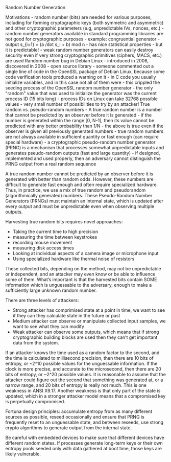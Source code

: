 Random Number Generation

Motivations - random number (bits) are needed for various purposes, including for forming cryptographic keys (both symmetric and asymmetric) and other cryptographic parameters (e.g, unpredictable IVs, nonces, etc.) - random number generators available in standard programming libraries are not good for cryptographic purposes - example: congruential generator - output s\_{i+1} = (a /dot s\_i + b) mod n - has nice statistical properties - but it is predictable! - weak random number generators can easily destroy security even if very strong cryptographic primitives (ciphers, MACS, etc.) are used Random number bug in Debian Linux - introduced in 2006, discovered in 2008 - open source library - someone commented out a single line of code in the OpenSSL package of Debian Linux, because some code verification tools produced a warning on it - in C code you usually initialize variables, and in this case not all of them were - this crippled the seeding process of the OpenSSL random number generator - the only "random" value that was used to initialize the generator was the current process ID (15 bits long) - process IDs on Linux can take 32768 possible values - very small number of possibilities to try by an attacker! True random vs. pseudo-random numbers - A true random number is a number that cannot be predicted by an observer before it is generated - if the number is generated within the range [0, N-1], then its value cannot be predicted with any better probability than 1/N - the above is true even if the observer is given all previously generated numbers - true random numbers are not always available in sufficient quantity or fast enough (can require special hardware) - a cryptographic pseudo-random number generator (PRNG) is a mechanism that processes somewhat unpredictable inputs and generates pseudo-random outputs (fast and large quantity) - if designed, implemented and used properly, then an adversary cannot distinguish the PRNG output from a real random sequence

A true random number cannot be predicted by an observer before it is generated with better than random odds. However, these numbers are difficult to generate fast enough and often require specialized hardware. Thus, in practice, we use a mix of true random and pseudorandom (algorithmically generated) numbers. These Pseudo-Random Number Generators (PRNGs) must maintain an internal state, which is updated after every output and must be unpredictable even when observing multiple outputs.

Harvesting true random bits requires novel approaches:

* Taking the current time to high precision
* measuring the time between keystrokes
* recording mouse movement
* measuring disk access times
* Looking at individual aspects of a camera image or microphone input
* Using specialized hardware like thermal noise of resistors

These collected bits, depending on the method, may not be unpredictable or independent, and an attacker may even know or be able to influence some of them. What’s important is that the harvested bits contain SOME information which is unguessable to the adversary, enough to make a sufficiently large unknown random number.

There are three levels of attackers:

* Strong attacker has comprimised state at a point in time, we want to see if they can they calculate state in the future or past
* Medium attacker can observe or manipulate collected input samples, we want to see what they can modify
* Weak attacker can observe some outputs, which means that if strong cryptographic building blocks are used then they can’t get important data from the system.

If an attacker knows the time used as a random factor to the second, and the time is calculated to millisecond precision, then there are 10 bits of entropy, or ~2^10 possible values for the unguessable information. If the clock is more precise, and accurate to the microsecond, then there are 20 bits of entropy, or ~2^20 possible values. It is reasonable to assume that the attacker could figure out the second that something was generated at, or a narrow range, and 20 bits of entropy is really not much. This is one weakness in ANSI X9.17\. Another weakness is that only part of the state is updated, which in a stronger attacker model means that a compromised key is perpetually compromised.

Fortuna design principles: accumulate entropy from as many different sources as possible, reseed occasionally and ensure that PRNG is frequently reset to an unguessable state, and between reseeds, use strong crypto algorithms to generate output from the internal state.

Be careful with embedded devices to make sure that different devices have different random states. If processes generate long-term keys or their own entropy pools seeded only with data gathered at boot time, those keys are likely vulnerable.